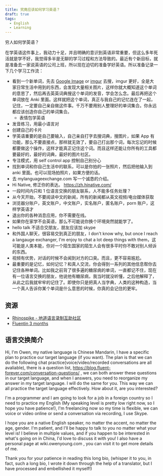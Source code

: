 ```yaml
---
title: 究竟应该如何学习英语？
draft: true
tags:
  - English
  - Learning
---
```


穷人如何学英语？

在学英语这件事上，我动力十足，并且明确的意识到英语非常重要，但这么多年死活就是学不好，我觉得多半是无聊的学习过程和方法导致的。最近有个新目标，就是准备去一家说英语的公司上班，所以现在迫切的准备学好英语。所以准备记录一下几个学习工作流：

- 看到一个新单词，先去 [Google Image](https://www.google.com/search?q=Type+your+search+here&tbm=isch) or [imgur](https://imgur.com) 去搜，imgur 更好，全是大家日常生活中用到的东西，会发现大量相关图片，这样你就大概知道这个单词的意思了，然后再去英英词典搜这个单词的发音，学会怎么念。最后再把这个单词放在 Anki 里面。这样就把这个单词，真正与我自己的记忆连在了一起，记住，一定要自己亲自做这件事。千万不要用别人整理好的单词集合。你永远都应该创造你自己的单词集合。
  - 表情包学英语
- 发音练习，用最小语言对
- 创建自己的卡片
- 学英语重要的是自己要输入，自己亲自打字去搜词典，搜图片，如果 App 有功能，那么不要直接点，那样就无效了，要自己打出那个词，每次忘记的时候都要做这个操作，这样才能真正记住这个词。而且这样还能让你所有的工具都要最好的，最好的词典，最好的图片社区。
- 专注模式，用 self control app 控制自己别分心
- 找到单词和你自己生活中的联系，可以是你拍的一张照片，然后把他输入到 anki 里面。也可以现场拍照片，如果方便的话。
- 去 mylanguageexchange.com 写一个诚恳的介绍。
- Hi Native, 修正你的表达。 https://zh.hinative.com/
- 一段时间内只和 1 位语言交换的朋友联系，人不能多任务处理？
- 从今天开始，不要阅读中文的新闻，所有的新闻都从英文视频/电台媒体获取
- 浏览器分账户，英文账户，中文账户，实名账户，匿名账户，porn 账户，这样学英语才
- 退出你的各种消息应用，你不需要在线。
- 如果你在家学不会英语，那么不可能说你换个环境突然就能学了。
- hello talk 不适合交朋友，朋友应该加 skype
- 和外国人聊天，很容易交到真正的朋友，I don't know why, but once I reach a langauge exchanger, I'm enjoy to chat a lot deep things with them，这可能是人类本能，你对一个陌生国家的陌生人会有很多平时你不敢对别人倾诉的东西。
- 视频有优势，对话的时候不会闻到对方的口臭。而且，更不容易尴尬。
- 最重要的是记忆，如何记忆？和真人交流，你会得到一系列的其他信息帮你去记住各种单词。比如我之前背了很多遍的糖尿病的单词，一直都记不住，现在有一位语言交换的朋友，他说他有糖尿病，我当时就没听懂，之后他解释了，从此之后我就牢牢的记住了。即使你只是把真人当字典，人类的这种构造，当一个真人告诉你某个单词是什么意思的时候，你真的会记住的更牢。

## 资源

- [Rhinospike - 地道语言录制互助社区](https://rhinospike.com/language/)
- [Fluentin 3 months](https://www.fluentin3months.com/)

## 语言交换简介

Hi, I'm Owen, my native language is Chinese Mandarin, I have a specific plan to practice our target language (if you want). The plan is that we can do the following chat practice(voice/video/recorded conversations are all avaliable), there is a question list, <https://blog.fluent-forever.com/conversation-questions/> , we can both answer these questions in our target language, and when I answers, you need to reorganize my answer in my target language. I will do the same for you. This way we can all practice the target language effectively. How about it, are you interested?

I'm a programmer and I am going to look for a job in a foreign country so I need to practice my English (My speaking level is pretty low right now, so I hope you have patience!), I'm freelancing now so my time is flexible, we can voice or video online or send a conversation via recording, I use Skype.

I hope you are a native English speaker, no matter the accent, no matter the age, gender. I'm patient, and I'll be happy to talk to you no matter what your level is! I believe in multiple values, and if you happen to be interested in what's going on in China, I'd love to discuss it with you! I also have a personal page at wiki.owenyoung.com , you can visit it to get more details of me.

Thank you for your patience in reading this long bio, (whisper it to you, in fact, such a long bio, I wrote it down through the help of a translator, but I have processed and embellished it myself!)

